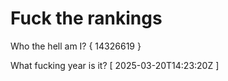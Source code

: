 # Fuck the rankings

Who the hell am I?
{ 14326619 }

What fucking year is it?
[ 2025-03-20T14:23:20Z ]
